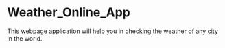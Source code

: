 # Weather_Online_App
This webpage application will help you in checking the weather of any city in the world.
